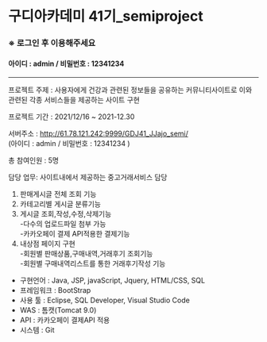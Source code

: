# 구디아카데미 41기_semiproject

###   ※ 로그인 후 이용해주세요
#### 아이디 : admin / 비밀번호 : 12341234

-----------------------------------------------------------------------------------------------------------------------

프로젝트 주제 : 사용자에게 건강과 관련된 정보들을 공유하는 커뮤니티사이트로 이와 관련된 각종 서비스들을 제공하는 사이트 구현

프로젝트 기간 : 2021/12/16 ~ 2021-12.30  

서버주소 : http://61.78.121.242:9999/GDJ41_JJajo_semi/ <br>
(아이디 : admin / 비밀번호 : 12341234 )

총 참여인원 : 5명

담당 업무: 사이트내에서 제공하는 중고거래서비스 담당 <br>
1) 판매게시글 전체 조회 기능<br>
2) 카테고리별 게시글 분류기능<br>
3) 게시글 조회,작성,수정,삭제기능<br>
-다수의 업로드파일 첨부 가능<br>
-카카오페이 결제 API적용한 결제기능<br>
4) 내상점 페이지 구현<br>
-회원별 판매상품,구매내역,거래후기 조회기능<br>
-회원별 구매내역리스트를 통한 거래후기작성 기능 <br>

* 구현언어 : Java, JSP, javaScript, Jquery, HTML/CSS, SQL
* 프레임워크 : BootStrap
* 사용 툴 : Eclipse, SQL Developer, Visual Studio Code
* WAS : 톰캣(Tomcat 9.0)
* API : 카카오페이 결제API 적용 
* 시스템 : Git

 

